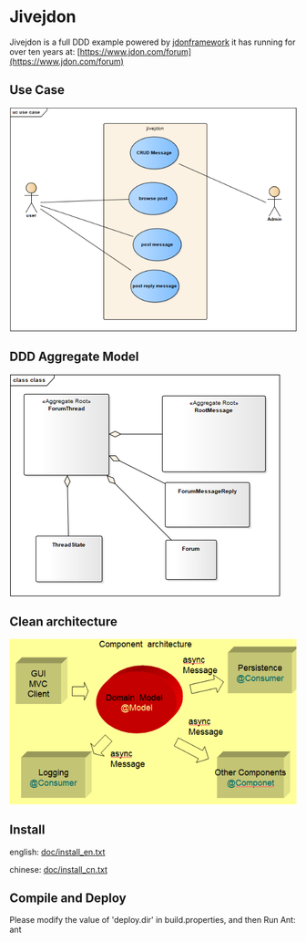 Jivejdon
=========================================

Jivejdon is a full DDD example powered by [jdonframework](https://github.com/banq/jdonframework) 
 it has 
running  for over ten years
at: [https://www.jdon.com/forum](https://www.jdon.com/forum)

Use Case
------------------------------------
![avatar](./doc/usecase.png)

DDD Aggregate Model
------------------------------------
![avatar](./doc/aggregates.png)


Clean architecture
--------------------------------------
![avatar](./doc/clean.png)


Install
------------------------------------
english: [doc/install_en.txt](./doc/install_en.txt)

chinese: [doc/install_cn.txt](./doc/install_cn.txt)


Compile and Deploy
-------------------------------
Please modify the value of 'deploy.dir' in build.properties, and then Run Ant:
ant
